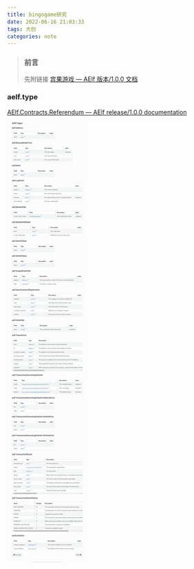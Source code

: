 ```yaml
---
title: bingogame研究
date: 2022-06-16 21:03:33
tags: 大创
categories: note
---
```


> ### 前言
>
> 先附链接 [宾果游戏 — AElf 版本/1.0.0 文档](https://docs.aelf.io/en/latest/tutorials/smart-contract-demos/bingo-game.html)

<!--more-->

### aelf.type

[AElf.Contracts.Referendum — AElf release/1.0.0 documentation](https://docs.aelf.io/en/latest/reference/smart-contract-api/referendum.html#aelf.Hash)

![image-20220616214514521](bingogame研究/image-20220616214514521.png)
